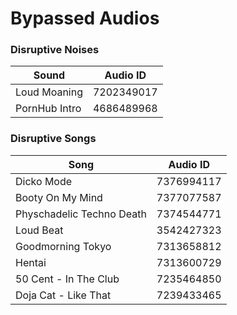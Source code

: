 # Bypassed Audios

### Disruptive Noises
Sound         | Audio ID
------------- | -------------
Loud Moaning | 7202349017
PornHub Intro | 4686489968

### Disruptive Songs 
Song          | Audio ID
------------- | -------------
Dicko Mode | 7376994117
Booty On My Mind | 7377077587
Physchadelic Techno Death | 7374544771
Loud Beat | 3542427323
Goodmorning Tokyo | 7313658812
Hentai | 7313600729
50 Cent - In The Club | 7235464850
Doja Cat - Like That | 7239433465
